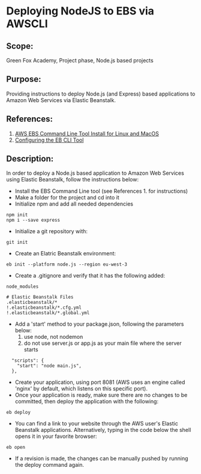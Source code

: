 # Deploying NodeJS to EBS via AWSCLI

## Scope:
Green Fox Academy, Project phase, Node.js based projects

## Purpose:
Providing instructions to deploy Node.js (and Express) based applications to Amazon Web Services via Elastic Beanstalk.

## References:
1. [AWS EBS Command Line Tool Install for Linux and MacOS](https://github.com/aws/aws-elastic-beanstalk-cli-setup)
2. [Configuring the EB CLI Tool](https://docs.aws.amazon.com/elasticbeanstalk/latest/dg/eb-cli3-configuration.html)

## Description:

In order to deploy a Node.js based application to Amazon Web Services using Elastic Beanstalk, follow the instructions below:

* Install the EBS Command Line tool (see References 1. for instructions)
* Make a folder for the project and cd into it
* Initialize npm and add all needed dependencies
```
npm init
npm i --save express
```
* Initialize a git repository with:
```
git init
```
* Create an Elatric Beanstalk environment:
```
eb init --platform node.js --region eu-west-3
```
* Create a .gitignore and verify that it has the following added:
```
node_modules

# Elastic Beanstalk Files
.elasticbeanstalk/*
!.elasticbeanstalk/*.cfg.yml
!.elasticbeanstalk/*.global.yml

```
* Add a 'start' method to your package.json, following the parameters below:
	1. use node, not nodemon
	1. do not use server.js or app.js as your main file where the server starts
```
  "scripts": {
    "start": "node main.js",
  },

```
* Create your application, using port 8081 (AWS uses an engine called 'nginx' by default, which listens on this specific port).
* Once your application is ready, make sure there are no changes to be committed, then deploy the application with the following:
```
eb deploy
```
* You can find a link to your website through the AWS user's Elastic Beanstalk applications. Alternatively, typing in the code below the shell opens it in your favorite browser:
```
eb open
```
* If a revision is made, the changes can be manually pushed by running the deploy command again.
